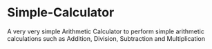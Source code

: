 # Simple-Calculator
A very very simple Arithmetic Calculator to perform simple arithmetic calculations such as Addition, Division, Subtraction and Multiplication
